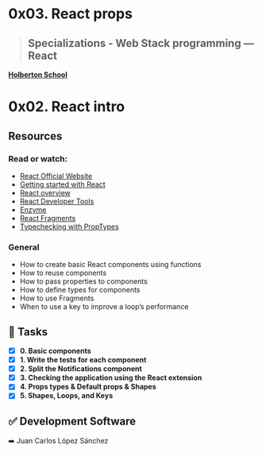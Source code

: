 # 0x03. React props
> ## Specializations - Web Stack programming ― React  
**[Holberton School](https://www.holbertonschool.com/)**

# 0x02. React intro
 

## Resources
### Read or watch:
* [React Official Website](https://reactjs.org/)
* [Getting started with React](https://www.taniarascia.com/getting-started-with-react/)
* [React overview](https://reactjs.org/docs/getting-started.html)
* [React Developer Tools](https://chrome.google.com/webstore/detail/react-developer-tools/fmkadmapgofadopljbjfkapdkoienihi)
* [Enzyme](https://enzymejs.github.io/enzyme/docs/api/shallow.html)
* [React Fragments](https://reactjs.org/docs/fragments.html)
* [Typechecking with PropTypes](https://reactjs.org/docs/typechecking-with-proptypes.html)

### General
* How to create basic React components using functions
* How to reuse components
* How to pass properties to components
* How to define types for components
* How to use Fragments
* When to use a key to improve a loop’s performance

## :bookmark_tabs: Tasks
* [x] **0. Basic components**
* [x] **1. Write the tests for each component**
* [x] **2. Split the Notifications component**
* [x] **3. Checking the application using the React extension**
* [x] **4. Props types & Default props & Shapes**
* [x] **5. Shapes, Loops, and Keys**

## :white_check_mark: Development Software
:arrow_right: Juan Carlos López Sánchez

